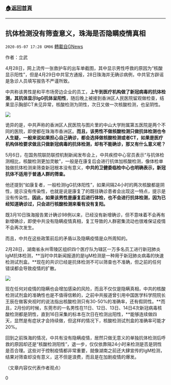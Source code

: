 ###  [:house:返回首頁](https://github.com/ourhimalayas/txt)
---

## 抗体检测没有筛查意义，珠海是否隐瞒疫情真相
`2020-05-07 17:28 GM06` [轉載自GNews](https://gnews.org/zh-hant/196627/)

作者：立武

4月28日，网上流传一张救护车的出车单截图，其中显示男性呼救的原因为“核酸显示阳性”，但是4月29日中共官方通报，28日珠海并无确诊病例，中共官方辟谣是急诊人员填写报告不严谨所致。

中共称该男性是和平市场旁边企业的员工，**上午到医疗机构做了新冠病毒的抗体检测，其抗体显示IgG抗体呈阳性**，随后晚上被接到香洲区人民医院留观做检查，结果显示胸部CT未见异常，核酸检测为阴性，次日又做一次核酸检测，也呈阴性。

![](https://s3.amazonaws.com/gnews-media-offload/wp-content/uploads/2020/05/07172140/8-6.jpg)

诡异的是，中共声称的香洲区人民医院与图片里的中山大学附属第五医院是两个不同的医院，即使都在珠海市香洲区。**而且，该男性不做核酸检测只做抗体检测也令人生疑，一般来说如果担心自己确诊，都会选择做核酸检测或者****CT****，如果是医疗机构体检要求做且只做新冠病毒的抗体检测，却有不能确诊，那又有什么意义呢？**

5月6日，在国务院联防联控机制新闻发布会上，中共疾控中心官员表示“与抗体检测相比，核酸检测更加灵敏”，一般是在康复后会进行抗体加核酸检测，像体检单独做抗体检测来筛查新冠根本没有意义，**中共的卫健委临检中心也明确表示，新冠抗体不适用于普通人群的筛查。**

他还提到“如康复者，一般检测IgG抗体阳性”，如果间隔24小时的两次核酸都是阴性，提示没有传染性，也就是说是康复了的既往确诊患者会出现这一特点，提示是没有传染性。**因此，如果该男性是康复后进行体检，也不会进行抗体检测，因为已经知道确诊过，只会进行核酸检测来看有没有复阳。**

既3月10日珠海报告累计确诊98例以来，已经没有新增确诊，但不意味着不会再有新增确诊，即使中共没有隐瞒疫情真相，复工导致的人群密集流动也很难保证疫情不会再次发生。

而且，中共在这些政策前后的矛盾以及隐瞒疫情是众所周知的。

2月28日，湖南省永州零陵区组织四个医疗队为辖区一万多名员工进行新冠肺炎IgM抗体检测，**当时中共新闻报道的是IgM检测是一种用于新冠肺炎病毒的快速检测试剂盒。**现在的共识已经是抗体检测不可以筛查也不准确，但之前的任何错误都会导致疫情的扩散。

![](https://s3.amazonaws.com/gnews-media-offload/wp-content/uploads/2020/05/07172228/9-1.png)

现在任何对疫情的隐瞒也会增加感染的风险，而且不仅仅是隐瞒真相，中共的核酸检测试剂盒的准确性也是不值得信赖的，之前中共报道曾引用中国医学科学院院长王辰在做客央视时的说法指出核酸检测只有30-50%的准确率，还有假阴性。**而且，2月份的时候，东莞市的一名男性在11日、12日、13日、14日4次新冠病毒核酸检测都是阴性，直到16日采集的标本在次日在检测出阳性，**能够连续做四天，显然是有症状才会持续做，但这样的情况下，核酸检测试剂盒的准确率可能才20%。

回到之前珠海的情况，中共有没有隐瞒疫情，居然只做无意义的单独抗体检测后呼救的原因却还是“核酸检测阳性”，退一步，仅仅依靠隔24小时来检测是否是阴性是否合理。这些对于控制疫情都非常重要，就像湖南之前还大肆宣传的IgM检测，结果对筛查却没有意义，这不但是浪费，而且是在加剧疫情的爆发。

（文章内容仅代表作者观点）

0
